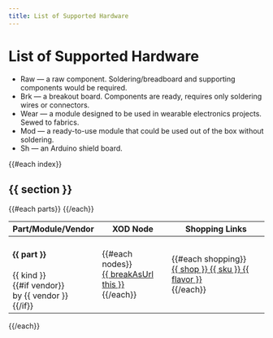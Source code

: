 ```yaml
---
title: List of Supported Hardware
---
```


# List of Supported Hardware

* <span class="ui tiny horizontal label">Raw</span> — a raw component.
  Soldering/breadboard and supporting components would be required.
* <span class="ui tiny horizontal label">Brk</span> — a breakout board.
  Components are ready, requires only soldering wires or connectors.
* <span class="ui tiny horizontal label">Wear</span> — a module designed
  to be used in wearable electronics projects. Sewed to fabrics.
* <span class="ui tiny horizontal label">Mod</span> — a ready-to-use
  module that could be used out of the box without soldering.
* <span class="ui tiny horizontal label">Sh</span> — an Arduino shield
  board.

{{#each index}}
<h2>{{ section }}</h2>
<table class="ui fixed small table">
  <thead>
    <tr>
      <th>Part/Module/Vendor</th>
      <th>XOD Node</th>
      <th>Shopping Links</th>
    </tr>
  </thead>
  <tbody>
    {{#each parts}}
    <tr class="top aligned">
      <td>
        <h4 class="ui header">{{ part }}</h4>
        <div class="ui description">{{ kind }}</div>
        {{#if vendor}}
        <div class="ui description">by {{ vendor }}</div>
        {{/if}}
      </td>
      <td>
        <div class="ui list">
        {{#each nodes}}
          <div class="ui item"><a href="/libs/{{ this }}/">{{ breakAsUrl this }}</a></div>
        {{/each}}
        </div>
      </td>
      <td>
        <div class="ui list">
        {{#each shopping}}
          <div class="ui item"><a href="{{ url }}" target="_blank"
            >{{ shop }} {{ sku }} <span class="ui tiny horizontal label">{{ flavor }}</span></a></div>
        {{/each}}
        </div>
      </td>
    </tr>
    {{/each}}
  </tbody>
</table>
{{/each}}

<script>
(function() {
  const colors = {
    Raw: 'grey',
    Brk: 'yellow',
    Mod: 'olive',
    Wear: 'brown',
    Sh: 'olive'
  };
  document.querySelectorAll('.label').forEach(
    label => label.classList.add(colors[label.innerText])
  );
})();
</script>
